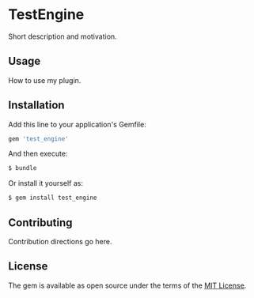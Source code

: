 # TestEngine
Short description and motivation.

## Usage
How to use my plugin.

## Installation
Add this line to your application's Gemfile:

```ruby
gem 'test_engine'
```

And then execute:
```bash
$ bundle
```

Or install it yourself as:
```bash
$ gem install test_engine
```

## Contributing
Contribution directions go here.

## License
The gem is available as open source under the terms of the [MIT License](https://opensource.org/licenses/MIT).
